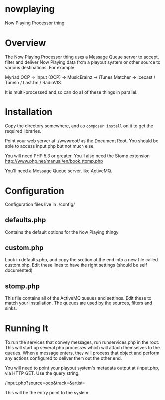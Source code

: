 nowplaying
==========

Now Playing Processor thing

# Overview

The Now Playing Processor thing uses a Message Queue server to accept, filter and deliver Now Playing data from a playout system or other source to various destinations.  For example:

Myriad OCP -> Input (OCP) -> MusicBrainz -> iTunes Matcher -> Icecast / TuneIn / Last.fm / RadioVIS

It is multi-processed and so can do all of these things in parallel. 

# Installation

Copy the directory somewhere, and do `composer install` on it to get the required libraries.  

Point your web server at ./wwwroot/ as the Document Root.  You should be able to access input.php but not much else.

You will need PHP 5.3 or greater.  You'll also need the Stomp extension
http://www.php.net/manual/en/book.stomp.php

You'll need a Message Queue server, like ActiveMQ.  

# Configuration

Configuration files live in ./config/

## defaults.php
Contains the default options for the Now Playing thingy

## custom.php
Look in defaults.php, and copy the section at the end into a new file called custom.php.  Edit these lines to have the right settings (should be self documented)


## stomp.php
This file contains all of the ActiveMQ queues and settings.  Edit these to match your installation.  The queues are used by the sources, filters and sinks.  


# Running It

To run the services that convey messages, run runservices.php in the root.  This will start up several php processes which will attach themselves to the queues.  When a message enters, they will 
process that object and perform any actions configured to deliver them out the other end.  

You will need to point your playout system's metadata output at /input.php, via HTTP GET.  Use the query string:

/input.php?source=ocp&track=<trackname>&artist=<artistname>

This will be the entry point to the system.  